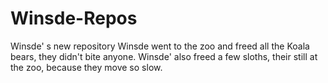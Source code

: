 # Winsde-Repos
Winsde' s new repository
Winsde went to the zoo and freed all the Koala bears, they didn't bite anyone.
Winsde' also freed a few sloths, their still at the zoo, because they move so slow.
